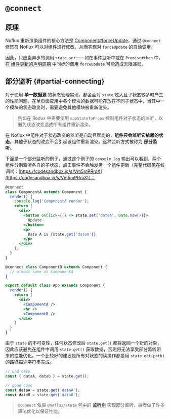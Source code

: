 # `@connect`

## 原理

Noflux 重新渲染组件的核心方法是 [Component#forceUpdate](https://facebook.github.io/react/docs/react-component.html#forceupdate)，通过 `@connect` 修饰符 Noflux 可以对组件进行修改，从而实现对 `forceUpdate` 的自动调用。

因此，只应当异步的调用 `state.set`——如在事件监听中或在 `Promise#then` 中，在 [组件更新的声明周期](https://facebook.github.io/react/docs/react-component.html#updating) 中同步的调用 `forceUpdate` 可能造成无限递归。

## 部分监听 {#partial-connecting}

对于使用 **单一数据源** 的状态管理实现，都会面对 `state` 过大且子状态较多时产生的性能问题。在单页面应用中各个模块的数据可能存放在不同子状态中，当其中一个模块的状态改变时，需要避免其他模块被重新渲染。

> 例如在 Redux 中需要使用 `mapStateToProps` 控制组件对子状态的监听，以避免状态改变造成所有组件重新渲染。

在 Noflux 中组件对于状态改变的监听是自动且智能的，**组件只会监听它依赖的状态**，其他子状态的改变不会引起该组件重新渲染。这种监听方式被称为 **部分监听**。

下面是一个部分监听的例子，通过这个例子的 `console.log` 输出可以看到，两个组件分别监听各自的子状态，点击事件不会触发另一个组件更新（完整代码见在线调试：[https://codesandbox.io/s/Vm5mPRroX](https://codesandbox.io/s/Vm5mPRroX)）：

```jsx
@connect
class ComponentA extends Component {
  render() {
    console.log('ComponentA render');
    return (
      <div>
        <button onClick={() => state.set('dateA', Date.now())}>
          Update
        </button>
        <p>
          Date A is {state.get('dateA')}
        </p>
      </div>
    );
  }
}

@connect class ComponentB extends Component {
  // almost same as ComponentA
}

export default class App extends Component {
  render() {
    return (
      <div>
        <ComponentA />
        <hr />
        <ComponentB />
      </div>
    )
  }
}
```

由于 `state` 的不可变性，任何状态修改后 `state.get()` 都将返回一个新的对象，因此应该避免在组件中调用 `state.get()` 获取数据，否则将无法享受部分监听带来的性能优化。一个比较好的建议是所有对状态的读操作都是用 `state.get(path)` 的路径描述字符串完成。

```js
// bad case
const { dataA, datab } = state.get();

// good case
const dataA = state.get('dataA');
const dataB = state.get('dataB');
```

> `@connect` 依靠 `@noflux/state` 包中的 [监听树](https://github.com/nofluxjs/noflux-state/blob/master/src/listener-tree.js) 实现部分监听，后者做了许多算法优化以保证性能。
